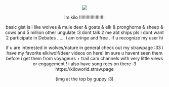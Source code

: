 <p align="center">
  <img src="https://i.imgur.com/RaheAp9.png" />
  </p>
<p align="center">
  im kilo !!!!!!!!!!!!!!!!!!!!
  </p>
  <p align="center">
     basic gist is i like wolves & mule deer & goats & elk & pronghorns & sheep & cows and 5 million other ungulate :3 dont talk 2 me abt ships pls i dont want 2 participate in Debates ...... i am cringe and free . if u recognize my user hi
  </p>
 
  <p align="center"> if u are interested in wolves/nature in general check out my strawpage :33 i have my favorite elk/wolf/deer videos on here! im sure u havent seen them before i get them from voyageurs + trail cam channels with very little views or engagement ! i also have song recs on there :3 
  https://kiloworld.straw.page
  </p>

  <p align="center">
  (img at the top by guppy :3)
</p>
